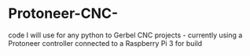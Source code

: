 # Protoneer-CNC-
code I will use for any python to Gerbel CNC projects - currently using a Protoneer controller connected to a Raspberry Pi 3 for build 
